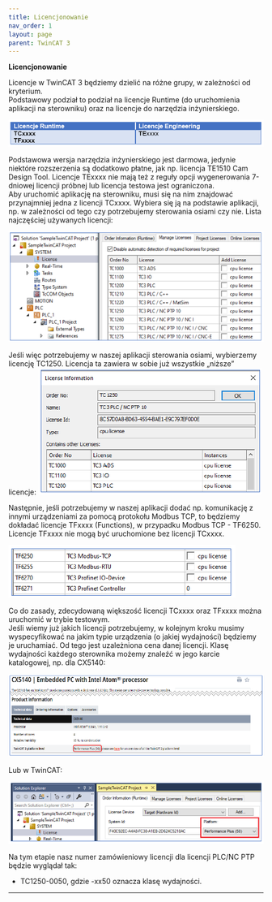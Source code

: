 ```yaml
---
title: Licencjonowanie
nav_order: 1
layout: page
parent: TwinCAT 3
---
```


**Licencjonowanie**

Licencje w TwinCAT 3 będziemy dzielić na różne grupy, w zależności od kryterium.
<br>
Podstawowy podział to podział na licencje Runtime (do uruchomienia aplikacji na sterowniku) oraz na licencje do narzędzia inżynierskiego.

![tabela](tabela.png "Tabela")

Podstawowa wersja narzędzia inżynierskiego jest darmowa, jedynie niektóre rozszerzenia są dodatkowo płatne, jak np. licencja TE1510 Cam Design Tool. Licencje TExxxx nie mają też z reguły opcji wygenerowania 7-dniowej licencji próbnej lub licencja testowa jest ograniczona.
<br>
Aby uruchomić aplikację na sterowniku, musi się na nim znajdować przynajmniej jedna z licencji TCxxxx. Wybiera się ją na podstawie aplikacji, np. w zależności od tego czy potrzebujemy sterowania osiami czy nie. Lista najczęściej używanych licencji:

![base](base.png "Base")

Jeśli więc potrzebujemy w naszej aplikacji sterowania osiami, wybierzemy licencję TC1250. Licencja ta zawiera w sobie już wszystkie „niższe” licencje:
![nc](nc.png "nc")

Następnie, jeśli potrzebujemy w naszej aplikacji dodać np. komunikację z innymi urządzeniami za pomocą protokołu Modbus TCP, to będziemy dokładać licencje TFxxxx (Functions), w przypadku Modbus TCP - TF6250. Licencje TFxxxx nie mogą być uruchomione bez licencji TCxxxx.

![tf](tf.png "tf")

Co do zasady, zdecydowaną większość licencji TCxxxx oraz TFxxxx można uruchomić w trybie testowym.
<br>
Jeśli wiemy już jakich licencji potrzebujemy, w kolejnym kroku musimy wyspecyfikować na jakim typie urządzenia (o jakiej wydajności) będziemy je uruchamiać. Od tego jest uzależniona cena danej licencji. Klasę wydajności każdego sterownika możemy znaleźć w jego karcie katalogowej, np. dla CX5140:

![perf](perf.png "performance")

Lub w TwinCAT:

![perfTC](perfTC.png "performanceTwinCAT")

Na tym etapie nasz numer zamówieniowy licencji dla licencji PLC/NC PTP będzie wyglądał tak:
- TC1250-0050, gdzie -xx50 oznacza klasę wydajności.


---